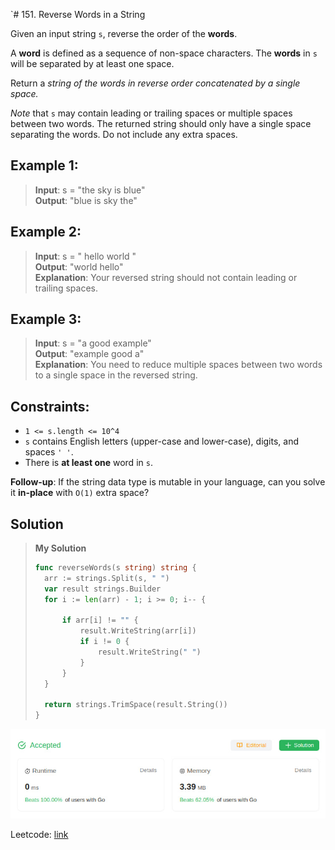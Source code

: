 `# 151. Reverse Words in a String

Given an input string `s`, reverse the order of the **words**.

A **word** is defined as a sequence of non-space characters. The **words** in `s` will be separated by at least one space.

Return a *string of the words in reverse order concatenated by a single space.*

*Note* that `s` may contain leading or trailing spaces or multiple spaces between two words. The returned string should only have a single space separating the words. Do not include any extra spaces.

 

## Example 1:
> **Input**: s = "the sky is blue" \
> **Output**: "blue is sky the"

## Example 2:
> **Input**: s = "  hello world  " \
> **Output**: "world hello" \
> **Explanation**: Your reversed string should not contain leading or trailing spaces.

## Example 3:
> **Input**: s = "a good   example" \
> **Output**: "example good a" \
> **Explanation**: You need to reduce multiple spaces between two words to a single space in the reversed string.

## Constraints:
* `1 <= s.length <= 10^4`
* `s` contains English letters (upper-case and lower-case), digits, and spaces `' '`.
* There is **at least one** word in `s`.

**Follow-up**: If the string data type is mutable in your language, can you solve it **in-place** with `O(1)` extra space?

## Solution
> **My Solution**
> ```go
> func reverseWords(s string) string {
> 	arr := strings.Split(s, " ")
> 	var result strings.Builder
> 	for i := len(arr) - 1; i >= 0; i-- {
> 
> 		if arr[i] != "" {
> 			result.WriteString(arr[i])
> 			if i != 0 {
> 				result.WriteString(" ")
> 			}
> 		}
> 	}
> 
> 	return strings.TrimSpace(result.String())
> }
> ```

![result](151.png)

Leetcode: [link](https://leetcode.com/problems/reverse-words-in-a-string/description/)